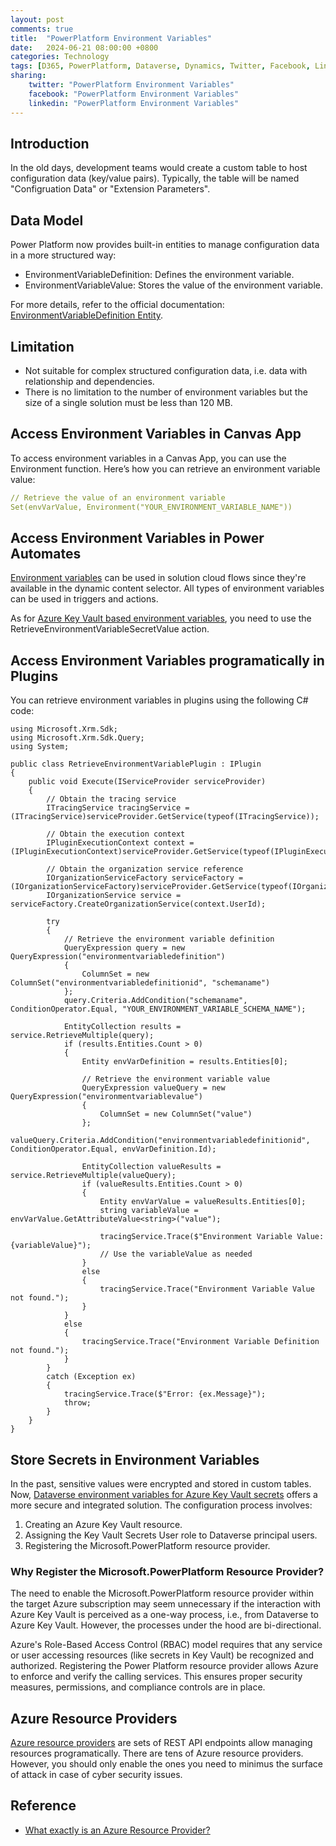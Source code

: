```yaml
---
layout: post
comments: true
title:  "PowerPlatform Environment Variables"
date:   2024-06-21 08:00:00 +0800
categories: Technology
tags: [D365, PowerPlatform, Dataverse, Dynamics, Twitter, Facebook, LinkedIn]
sharing:
    twitter: "PowerPlatform Environment Variables"
    facebook: "PowerPlatform Environment Variables"
    linkedin: "PowerPlatform Environment Variables"
---
```


## Introduction
In the old days, development teams would create a custom table to host configuration data (key/value pairs). Typically, the table will be named "Configruation Data" or "Extension Parameters".

## Data Model
Power Platform now provides built-in entities to manage configuration data in a more structured way:

- EnvironmentVariableDefinition: Defines the environment variable.
- EnvironmentVariableValue: Stores the value of the environment variable.

For more details, refer to the official documentation: [EnvironmentVariableDefinition Entity](https://learn.microsoft.com/en-us/power-apps/developer/data-platform/reference/entities/environmentvariabledefinition).

## Limitation
- Not suitable for complex structured configuration data, i.e. data with relationship and dependencies.
- There is no limitation to the number of environment variables but the size of a single solution must be less than 120 MB.

## Access Environment Variables in Canvas App
To access environment variables in a Canvas App, you can use the Environment function. Here’s how you can retrieve an environment variable value:

```yaml
// Retrieve the value of an environment variable
Set(envVarValue, Environment("YOUR_ENVIRONMENT_VARIABLE_NAME"))

```

## Access Environment Variables in Power Automates
[Environment variables](https://learn.microsoft.com/en-us/power-apps/maker/data-platform/environmentvariables-power-automate) can be used in solution cloud flows since they're available in the dynamic content selector. All types of environment variables can be used in triggers and actions.

As for [Azure Key Vault based environment variables](https://learn.microsoft.com/en-us/power-apps/maker/data-platform/environmentvariables-azure-key-vault-secrets#create-a-power-automate-flow-to-test-the-environment-variable-secret), you need to use the RetrieveEnvironmentVariableSecretValue action.

## Access Environment Variables programatically in Plugins
You can retrieve environment variables in plugins using the following C# code:
```CSharp
using Microsoft.Xrm.Sdk;
using Microsoft.Xrm.Sdk.Query;
using System;

public class RetrieveEnvironmentVariablePlugin : IPlugin
{
    public void Execute(IServiceProvider serviceProvider)
    {
        // Obtain the tracing service
        ITracingService tracingService = (ITracingService)serviceProvider.GetService(typeof(ITracingService));

        // Obtain the execution context
        IPluginExecutionContext context = (IPluginExecutionContext)serviceProvider.GetService(typeof(IPluginExecutionContext));

        // Obtain the organization service reference
        IOrganizationServiceFactory serviceFactory = (IOrganizationServiceFactory)serviceProvider.GetService(typeof(IOrganizationServiceFactory));
        IOrganizationService service = serviceFactory.CreateOrganizationService(context.UserId);

        try
        {
            // Retrieve the environment variable definition
            QueryExpression query = new QueryExpression("environmentvariabledefinition")
            {
                ColumnSet = new ColumnSet("environmentvariabledefinitionid", "schemaname")
            };
            query.Criteria.AddCondition("schemaname", ConditionOperator.Equal, "YOUR_ENVIRONMENT_VARIABLE_SCHEMA_NAME");

            EntityCollection results = service.RetrieveMultiple(query);
            if (results.Entities.Count > 0)
            {
                Entity envVarDefinition = results.Entities[0];

                // Retrieve the environment variable value
                QueryExpression valueQuery = new QueryExpression("environmentvariablevalue")
                {
                    ColumnSet = new ColumnSet("value")
                };
                valueQuery.Criteria.AddCondition("environmentvariabledefinitionid", ConditionOperator.Equal, envVarDefinition.Id);

                EntityCollection valueResults = service.RetrieveMultiple(valueQuery);
                if (valueResults.Entities.Count > 0)
                {
                    Entity envVarValue = valueResults.Entities[0];
                    string variableValue = envVarValue.GetAttributeValue<string>("value");

                    tracingService.Trace($"Environment Variable Value: {variableValue}");
                    // Use the variableValue as needed
                }
                else
                {
                    tracingService.Trace("Environment Variable Value not found.");
                }
            }
            else
            {
                tracingService.Trace("Environment Variable Definition not found.");
            }
        }
        catch (Exception ex)
        {
            tracingService.Trace($"Error: {ex.Message}");
            throw;
        }
    }
}

```

## Store Secrets in Environment Variables
In the past, sensitive values were encrypted and stored in custom tables. Now, [Dataverse environment variables for Azure Key Vault secrets](https://learn.microsoft.com/en-us/power-apps/maker/data-platform/environmentvariables-azure-key-vault-secrets) offers a more secure and integrated solution. The configuration process involves:

1. Creating an Azure Key Vault resource.
1. Assigning the Key Vault Secrets User role to Dataverse principal users.
1. Registering the Microsoft.PowerPlatform resource provider.

### Why Register the Microsoft.PowerPlatform Resource Provider?
The need to enable the Microsoft.PowerPlatform resource provider within the target Azure subscription may seem unnecessary if the interaction with Azure Key Vault is perceived as a one-way process, i.e., from Dataverse to Azure Key Vault. However, the processes under the hood are bi-directional.

Azure's Role-Based Access Control (RBAC) model requires that any service or user accessing resources (like secrets in Key Vault) be recognized and authorized. Registering the Power Platform resource provider allows Azure to enforce and verify the calling services. This ensures proper security measures, permissions, and compliance controls are in place.

## Azure Resource Providers
[Azure resource providers](https://learn.microsoft.com/en-us/azure/azure-resource-manager/management/resource-providers-and-types) are sets of REST API endpoints allow managing resources programatically. There are tens of Azure resource providers. However, you should only enable the ones you need to minimus the surface of attack in case of cyber security issues. 

## Reference
- [What exactly is an Azure Resource Provider?](https://stackoverflow.com/questions/73201855/what-exactly-is-an-azure-resource-provider)